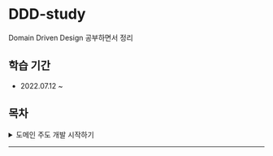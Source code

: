 # DDD-study

Domain Driven Design 공부하면서 정리

## 학습 기간

- 2022.07.12 ~

## 목차

<details>
<summary>도메인 주도 개발 시작하기</summary>
<div markdown="1">

1. [도메인 모델 시작하기](./%EB%8F%84%EB%A9%94%EC%9D%B8%20%EC%A3%BC%EB%8F%84%20%EA%B0%9C%EB%B0%9C%20%EC%8B%9C%EC%9E%91%ED%95%98%EA%B8%B0/%EB%8F%84%EB%A9%94%EC%9D%B8%20%EB%AA%A8%EB%8D%B8%20%EC%8B%9C%EC%9E%91%ED%95%98%EA%B8%B0.md)
2. [아키텍처 개요](./%EB%8F%84%EB%A9%94%EC%9D%B8%20%EC%A3%BC%EB%8F%84%20%EA%B0%9C%EB%B0%9C%20%EC%8B%9C%EC%9E%91%ED%95%98%EA%B8%B0/%EC%95%84%ED%82%A4%ED%85%8D%EC%B2%98%20%EA%B0%9C%EC%9A%94.md)
3. [애그리거트](./%EB%8F%84%EB%A9%94%EC%9D%B8%20%EC%A3%BC%EB%8F%84%20%EA%B0%9C%EB%B0%9C%20%EC%8B%9C%EC%9E%91%ED%95%98%EA%B8%B0/%EC%95%A0%EA%B7%B8%EB%A6%AC%EA%B1%B0%ED%8A%B8.md)
4. [리포지터리와 모델 구현](./%EB%8F%84%EB%A9%94%EC%9D%B8%20%EC%A3%BC%EB%8F%84%20%EA%B0%9C%EB%B0%9C%20%EC%8B%9C%EC%9E%91%ED%95%98%EA%B8%B0/%EB%A6%AC%ED%8F%AC%EC%A7%80%ED%84%B0%EB%A6%AC%EC%99%80%20%EB%AA%A8%EB%8D%B8%20%EA%B5%AC%ED%98%84.md)
5. []()
6. [응용 서비스와 표현 영역](./%EB%8F%84%EB%A9%94%EC%9D%B8%20%EC%A3%BC%EB%8F%84%20%EA%B0%9C%EB%B0%9C%20%EC%8B%9C%EC%9E%91%ED%95%98%EA%B8%B0/%EC%9D%91%EC%9A%A9%20%EC%84%9C%EB%B9%84%EC%8A%A4%EC%99%80%20%ED%91%9C%ED%98%84%20%EC%98%81%EC%97%AD.md)
7. [도메인 서비스](./%EB%8F%84%EB%A9%94%EC%9D%B8%20%EC%A3%BC%EB%8F%84%20%EA%B0%9C%EB%B0%9C%20%EC%8B%9C%EC%9E%91%ED%95%98%EA%B8%B0/%EB%8F%84%EB%A9%94%EC%9D%B8%20%EC%84%9C%EB%B9%84%EC%8A%A4.md)
8. [애그리거트 트랜잭션 관리](./%EB%8F%84%EB%A9%94%EC%9D%B8%20%EC%A3%BC%EB%8F%84%20%EA%B0%9C%EB%B0%9C%20%EC%8B%9C%EC%9E%91%ED%95%98%EA%B8%B0/%EC%95%A0%EA%B7%B8%EB%A6%AC%EA%B1%B0%ED%8A%B8%20%ED%8A%B8%EB%9E%9C%EC%9E%AD%EC%85%98%20%EA%B4%80%EB%A6%AC.md)
9. [도메인 모델과 바운디드 컨텍스트](./%EB%8F%84%EB%A9%94%EC%9D%B8%20%EC%A3%BC%EB%8F%84%20%EA%B0%9C%EB%B0%9C%20%EC%8B%9C%EC%9E%91%ED%95%98%EA%B8%B0/%EB%8F%84%EB%A9%94%EC%9D%B8%20%EB%AA%A8%EB%8D%B8%EA%B3%BC%20%EB%B0%94%EC%9A%B4%EB%94%94%EB%93%9C%20%EC%BB%A8%ED%85%8D%EC%8A%A4%ED%8A%B8.md)
10. []()
11. []()

</div>
</details>

---
